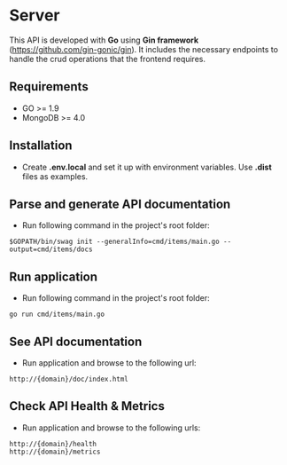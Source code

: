 # Server

This API is developed with **Go** using **Gin framework** (https://github.com/gin-gonic/gin). 
It includes the necessary endpoints to handle the crud operations that the frontend requires.


## Requirements 
* GO >= 1.9
* MongoDB >= 4.0


## Installation 
* Create **.env.local** and set it up with environment variables. 
Use **.dist** files as examples.


## Parse and generate API documentation
* Run following command in the project's root folder:
```
$GOPATH/bin/swag init --generalInfo=cmd/items/main.go --output=cmd/items/docs
```


## Run application
* Run following command in the project's root folder:
```
go run cmd/items/main.go
```


## See API documentation
* Run application and browse to the following url:
```
http://{domain}/doc/index.html
```


## Check API Health & Metrics
* Run application and browse to the following urls:
```
http://{domain}/health
http://{domain}/metrics
```